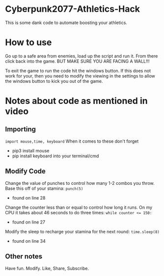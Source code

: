 # Cyberpunk2077-Athletics-Hack
This is some dank code to automate boosting your athletics.

# How to use
Go up to a safe area from enemies, load up the script and run it. From there click back into the game. BUT MAKE SURE YOU ARE FACING A WALL!!!

To exit the game to run the code hit the windows button. If this does not work for your, then you need to modify the viewing in the settings to allow the windows button to kick you out of the game.


# Notes about code as mentioned in video

## Importing
`import mouse,time, keyboard`
When it comes to these don't forget 
* pip3 install mouse
* pip install keyboard
into your terminal/cmd

## Modify Code
Change the value of punches to control how many 1-2 combos you throw. Base this off of your stamina: `punch(5)`
* found on line 28

Change the counter less than or equal to control how long it runs. On my CPU it takes about 46 seconds to do three times: `while counter <= 150:`
* found on line 27

Modify the sleep to recharge your stamina for the next round: `time.sleep(8)`
* found on line 34


## Other notes
Have fun. Modify. Like, Share, Subscribe.


